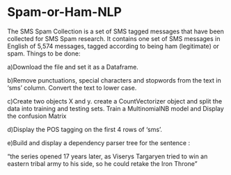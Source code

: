 # Spam-or-Ham-NLP
The SMS Spam Collection is a set of SMS tagged messages that have been collected for SMS Spam research. It contains one set of SMS messages in English of 5,574 messages, tagged according to being ham (legitimate) or spam.
Things to be  done:

a)Download the file and set it as a Dataframe. 

b)Remove punctuations, special characters and stopwords from the text in ‘sms’ column. Convert the text to lower case.

c)Create two objects X and y. create a CountVectorizer object and split the data into training and testing sets. Train a MultinomialNB model and Display the confusion Matrix 

d)Display the POS tagging on the first 4 rows of ‘sms’.

e)Build and display a dependency parser tree for the sentence :

  “the series opened 17 years later, as Viserys Targaryen tried to win an eastern tribal army to his side, so he could retake the Iron Throne” 
